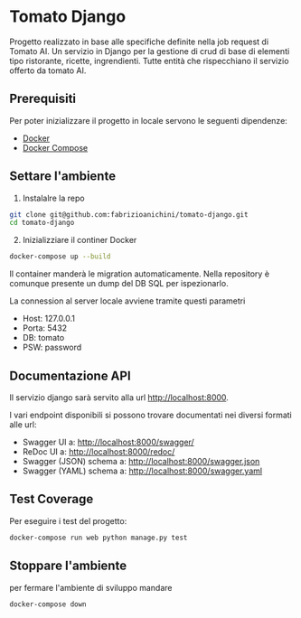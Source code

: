 # Tomato Django

Progetto realizzato in base alle specifiche definite nella job request di Tomato AI. 
Un servizio in Django per la gestione di crud di base di elementi tipo ristorante, ricette, ingrendienti. Tutte entità che rispecchiano il servizio offerto da tomato AI.

## Prerequisiti

Per poter inizializzare il progetto in locale servono le seguenti dipendenze:

- [Docker](https://www.docker.com/get-started)
- [Docker Compose](https://docs.docker.com/compose/install/)

## Settare l'ambiente

1. Instalalre la repo

```bash
git clone git@github.com:fabrizioanichini/tomato-django.git
cd tomato-django
```

2. Inizializziare il continer Docker

```bash
docker-compose up --build
```

Il container manderà le migration automaticamente. Nella repository è comunque presente un 
dump del DB SQL per ispezionarlo. 

La connession al server locale avviene tramite questi parametri

- Host: 127.0.0.1
- Porta: 5432
- DB: tomato
- PSW: password

## Documentazione API

Il servizio django sarà servito alla url [http://localhost:8000](http://localhost:8000).

I vari endpoint disponibili si possono trovare documentati nei diversi formati alle url:

- Swagger UI a:  [http://localhost:8000/swagger/](http://localhost:8000/swagger/)
- ReDoc UI a: [http://localhost:8000/redoc/](http://localhost:8000/redoc/)
- Swagger (JSON) schema a: [http://localhost:8000/swagger.json](http://localhost:8000/swagger.json)
- Swagger (YAML) schema a: [http://localhost:8000/swagger.yaml](http://localhost:8000/swagger.yaml)

## Test Coverage

Per eseguire i test del progetto:

```bash
docker-compose run web python manage.py test
```

## Stoppare l'ambiente

per fermare l'ambiente di sviluppo mandare

```bash
docker-compose down
```
